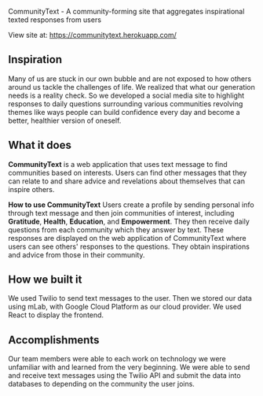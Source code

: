 CommunityText - A community-forming site that aggregates inspirational texted responses from users

View site at: https://communitytext.herokuapp.com/

## Inspiration
Many of us are stuck in our own bubble and are not exposed to how others around us tackle the challenges of life. We realized that what our generation needs is a reality check. So we developed a social media site to highlight responses to daily questions surrounding various communities revolving themes like ways people can build confidence every day and become a better, healthier version of oneself.

## What it does
**CommunityText** is a web application that uses text message to find communities based on interests. Users can find other messages that they can relate to and share advice and revelations about themselves that can inspire others. 

**How to use CommunityText**
Users create a profile by sending personal info through text message and then join communities of interest, including **Gratitude**, **Health**, **Education**, and **Empowerment**. They then receive daily questions from each community which they answer by text. These responses are displayed on the web application of CommunityText where users can see others' responses to the questions. They obtain inspirations and advice from those in their community. 

## How we built it
We used Twilio to send text messages to the user. Then we stored our data using mLab, with Google Cloud Platform as our cloud provider. We used React to display the frontend.

## Accomplishments
Our team members were able to each work on technology we were unfamiliar with and learned from the very beginning. We were able to send and receive text messages using the Twilio API and submit the data into databases to depending on the community the user joins. 

